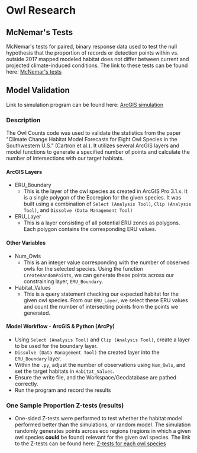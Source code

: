 # Owl Research

## McNemar's Tests
McNemar's tests for paired, binary response data used to test the null hypothesis that the proportion of records or detection points within vs. outside 2017 mapped modeled habitat does not differ between current and projected climate-induced conditions. The link to these tests can be found here: [McNemar's tests](https://github.com/mcartron10/Owl-Research/blob/main/McNemar-Tests.md)

## Model Validation

Link to simulation program can be found here: [ArcGIS simulation](https://github.com/mcartron10/Owl-Research/blob/main/ARC_PY_Owls_Loop_Cartron_et_al%20-%20final.py)

### Description
The Owl Counts code was used to validate the statistics from the paper "Climate Change Habitat Model Forecasts for Eight Owl Species in the Southwestern U.S." (Cartron et al.). It utilizes several ArcGIS layers and model functions to generate a specified number of points and calculate the number of intersections with our target habitats.

#### ArcGIS Layers
* ERU_Boundary
  * This is the layer of the owl species as created in ArcGIS Pro 3.1.x. It is a single polygon of the Ecoregion for the given species. It was built using a combination of `Select (Analysis Tool)`, `Clip (Analysis Tool)`, and `Dissolve (Data Management Tool)`
* ERU_Layer
  * This is a layer consisting of all potential ERU zones as polygons. Each polygon contains the corresponding ERU values.


#### Other Variables
* Num_Owls
  * This is an integer value corresponding with the number of observed owls for the selected species. Using the function `CreateRandomPoints`, we can generate these points across our constraining layer, `ERU_Boundary`.
* Habitat_Values
  * This is a query statement checking our expected habitat for the given owl species. From our `ERU_Layer`, we select these ERU values and count the number of intersecting points from the points we generated.
 

#### Model Workflow - ArcGIS & Python (ArcPy)
* Using `Select (Analysis Tool)` and `Clip (Analysis Tool)`, create a layer to be used for the boundary layer.
* `Dissolve (Data Management Tool)` the created layer into the `ERU_Boundary` layer.
* Within the `.py`, adjust the number of observations using `Num_Owls`, and set the target habitats in `Habitat_Values`.
* Ensure the write file, and the Workspace/Geodatabase are pathed correctly.
* Run the program and record the results

### One Sample Proportion Z-tests (results)
* One-sided Z-tests were performed to test whether the habitat model performed better than the simulations, or random model. The simulation randomly generates points across eco regions (regions in which a given owl species **could** be found) relevant for the given owl species. The link to the Z-tests can be found here: [Z-tests for each owl species](https://github.com/mcartron10/Owl-Research/blob/main/Model_Validation_Z_tests.md)  
